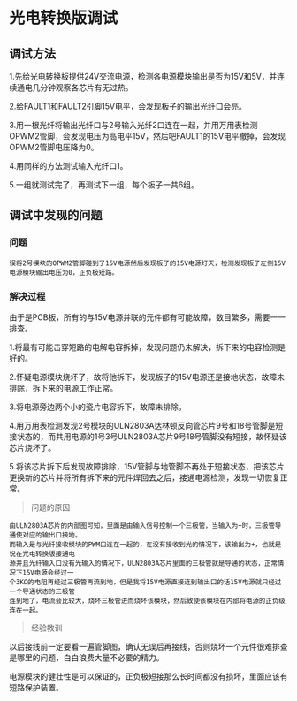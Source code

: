 # 光电转换版调试
## 调试方法
1.先给光电转换板提供24V交流电源，检测各电源模块输出是否为15V和5V，并连续通电几分钟观察各芯片有无过热。

2.给FAULT1和FAULT2引脚15V电平，会发现板子的输出光纤口会亮。

3.用一根光纤将输出光纤口与2号输入光纤2口连在一起，并用万用表检测OPWM2管脚，会发现电压为高电平15V，然后吧FAULT1的15V电平撤掉，会发现OPWM2管脚电压降为0。

4.用同样的方法测试输入光纤口1。

5.一组就测试完了，再测试下一组，每个板子一共6组。
## 调试中发现的问题
### 问题
    误将2号模块的OPWM2管脚碰到了15V电源然后发现板子的15V电源灯灭，检测发现板子左侧15V电源模块输出电压为0，正负极短路。
### 解决过程
由于是PCB板，所有的与15V电源并联的元件都有可能故障，数目繁多，需要一一排查。

1.将最有可能击穿短路的电解电容拆掉，发现问题仍未解决，拆下来的电容检测是好的。

2.怀疑电源模块烧坏了，故将他拆下，发现板子的15V电源还是接地状态，故障未排除，拆下来的电源工作正常。

3.将电源旁边两个小的瓷片电容拆下，故障未排除。

4.用万用表检测发现2号模块的ULN2803A达林顿反向管芯片9号和18号管脚是短接状态的，而共用电源的1号3号ULN2803A芯片9号18号管脚没有短接，故怀疑该芯片烧坏了。

5.将该芯片拆下后发现故障排除，15V管脚与地管脚不再处于短接状态，把该芯片更换新的芯片并将所有拆下来的元件焊回去之后，接通电源检测，发现一切恢复正常。

>问题的原因

    由ULN2803A芯片的内部图可知，里面是由输入信号控制一个三极管，当输入为+时，三极管导通使对应的输出口接地。
    而输入是与光纤接收模块的PWM口连在一起的，在没有接收到光的情况下，该输出为+，也就是说在光电转换版接通电
    源并且光纤输入口没有光输入的情况下，ULN2803A芯片里面的三极管就是导通的状态，正常情况下15V电源会经过一
    个3KΩ的电阻再经过三极管再流到地，但是我将15V电源直接连到输出口的话15V电源就只经过一个导通状态的三极管
    连到地了，电流会比较大，烧坏三极管进而烧坏该模块，然后致使该模块在内部将电源的正负级连在一起。
    
 >经验教训
 
 以后接线前一定要看一遍管脚图，确认无误后再接线，否则烧坏一个元件很难排查是哪里的问题，白白浪费大量不必要的精力。
 
 电源模块的健壮性是可以保证的，正负极短接那么长时间都没有损坏，里面应该有短路保护装置。
    
    
